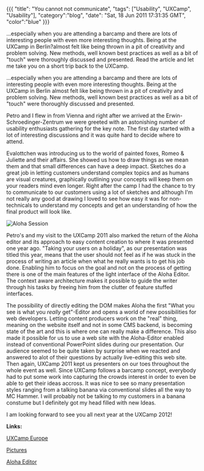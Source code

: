 {{{
  "title": "You cannot not communicate",
  "tags": ["Usability", "UXCamp", "Usability"],
  "category":"blog",
  "date": "Sat, 18 Jun 2011 17:31:35 GMT",
  "color":"blue"
}}}

...especially when you are attending a barcamp and there are lots of interesting people with even more interesting thoughts. Being at the UXCamp in Berlin?almost felt like being thrown in a pit of creativity and problem solving. New methods, well known best practices as well as a bit of "touch" were thoroughly discussed and presented. Read the article and let me take you on a short trip back to the UXCamp.
<!--more-->
...especially when you are attending a barcamp and there are lots of interesting people with even more interesting thoughts. Being at the UXCamp in Berlin almost felt like being thrown in a pit of creativity and problem solving. New methods, well known best practices as well as a bit of "touch" were thoroughly discussed and presented.

Petro and I flew in from Vienna and right after we arrived at the Erwin-Schroedinger-Zentrum we were greeted with an astonishing number of usability enthusiasts gathering for the key note. The first day started with a lot of interesting discussions and it was quite hard to decide where to attend.

Evalottchen was introducing us to the world of painted foxes, Romeo &amp; Juliette and their affairs. She showed us how to draw things as we mean them and that small differences can have a deep impact. Sketches do a great job in letting customers understand complex topics and as humans are visual creatures, graphically outlining your concepts will keep them on your readers mind even longer. Right after the camp I had the chance to try to communicate to our customers using a lot of sketches and although I'm not really any good at drawing I loved to see how easy it was for non-technicals to understand my concepts and get an understanding of how the final product will look like. 

![Aloha Session](http://images.supnig.com/media/pictures/aloha_session_small.jpg)

Petro's and my visit to the UXCamp 2011 also marked the return of the Aloha editor and its approach to easy content creation to where it was presented one year ago. "Taking your users on a holiday", as our presentation was titled this year, means that the user should not feel as if he was stuck in the process of writing an article when what he really wants is to get his job done. Enabling him to focus on the goal and not on the process of getting there is one of the main features of the light interface of the Aloha Editor. The context aware architecture makes it possible to guide the writer through his tasks by freeing him from the clutter of feature stuffed interfaces.

The possibility of directly editing the DOM makes Aloha the first "What you see is what you _really_ get"-Editor and opens a world of new possibilities for web developers. Letting content producers work on the "real" thing, meaning on the website itself and not in some CMS backend, is becoming state of the art and this is where one can really make a difference. This also made it possible for us to use a web site with the Aloha-Editor enabled instead of conventional PowerPoint slides during our presentation. Our audience seemed to be quite taken by surprise when we reacted and answered to alot of their questions by actually live-editing this web site. Then again, UXCamp 2011 kept us presenters on our toes throughout the whole event as well. Since UXCamp follows a barcamp concept, everybody had to put some work into capturing the crowds interest in order to even be able to get their ideas accross. It was nice to see so many presentation styles ranging from a talking banana via conventional slides all the way to MC Hammer. I will probably not be talking to my customers in a banana constume but I definitely got my head filled with new Ideas.

I am looking forward to see you all next year at the UXCamp 2012!

**Links:**

[UXCamp Europe](http://www.uxcampeurope.org/)

[Pictures](http://www.flickr.com/photos/evalottchen/5827835876/in/photostream)

[Aloha Editor](http://www.aloha-editor.com/)